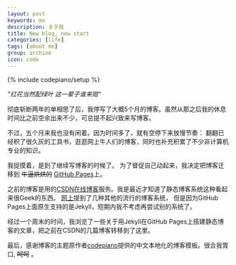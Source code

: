 ```yaml
---
layout: post
keywords: me
description: 关于我
title: New blog, new start
categories: [life]
tags: [about me]
group: archive
icon: code
---
```

{% include codepiano/setup %}

_"红花当然配绿叶
这一辈子谁来陪"_

彻底斩断两年的单相思了后，我停写了大概5个月的博客。虽然从那之后我的休息时间比之前空余出来不少，可总提不起兴致来写博客。

不过，五个月来我也没有闲着。因为时间多了，就有空停下来放慢节奏： 翻翻已经积了很久灰的工具书，逛逛网上牛人们的博客，同时也补充积累了不少非计算机专业的知识。

我捉摸着，是到了继续写博客的时候了。
为了督促自己动起来，我决定把博客迁移到 <del>牛逼烘烘的</del> [GitHub Pages](http://pages.github.com/, "GitHub Pages")上。

之前的博客是用的[CSDN在线博客](http://blog.csdn.net/pengx17)服务。我是最近才知道了静态博客系统这种看起来很Geek的东西。
[网上](http://www.cnblogs.com/cuxnil/archive/2013/01/08/2850458.html)提到了几种其他的流行的博客系统，
但是因为GitHub Pages上面原生支持的是Jekyll，短期内我不考虑再尝试别的系统了。

经过一个周末的时间，我浏览了一些关于用Jekyll在GitHub Pages上搭建静态博客的文章，把之前在CSDN的几篇博客转移到了这里。

最后，感谢博客的主题原作者[codepiano](http://codepiano.github.io/about.html)提供的中文本地化的博客模板。很合我胃口, <del>呵呵</del> 。


